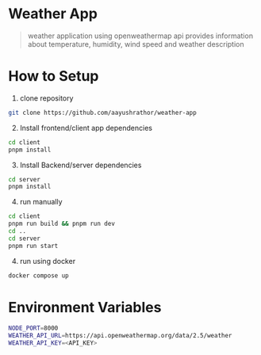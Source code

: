 # Weather App

> weather application using openweathermap api
> provides information about temperature, humidity, wind speed and weather description

# How to Setup

1. clone repository

```bash
git clone https://github.com/aayushrathor/weather-app
```

2. Install frontend/client app dependencies

```bash
cd client
pnpm install
```

3. Install Backend/server dependencies

```bash
cd server
pnpm install
```

4. run manually

```bash
cd client
pnpm run build && pnpm run dev
cd ..
cd server
pnpm run start
```

4. run using docker

```bash
docker compose up
```

# Environment Variables

```bash
NODE_PORT=8000
WEATHER_API_URL=https://api.openweathermap.org/data/2.5/weather
WEATHER_API_KEY=<API_KEY>
```
